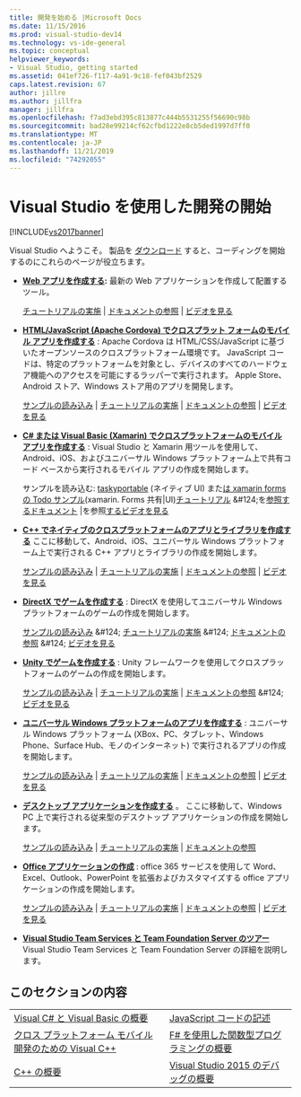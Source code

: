 ```yaml
---
title: 開発を始める |Microsoft Docs
ms.date: 11/15/2016
ms.prod: visual-studio-dev14
ms.technology: vs-ide-general
ms.topic: conceptual
helpviewer_keywords:
- Visual Studio, getting started
ms.assetid: 041ef726-f117-4a91-9c18-fef043bf2529
caps.latest.revision: 67
author: jillre
ms.author: jillfra
manager: jillfra
ms.openlocfilehash: f7ad3ebd395c813877c444b5531255f56690c98b
ms.sourcegitcommit: bad28e99214cf62cfbd1222e8cb5ded1997d7ff0
ms.translationtype: MT
ms.contentlocale: ja-JP
ms.lasthandoff: 11/21/2019
ms.locfileid: "74292055"
---
```

# <a name="get-started-developing-with-visual-studio"></a>Visual Studio を使用した開発の開始
[!INCLUDE[vs2017banner](../includes/vs2017banner.md)]

Visual Studio へようこそ。 製品を [ダウンロード](https://visualstudio.microsoft.com/vs/community/) すると、コーディングを開始するのにこれらのページが役立ちます。

- **[Web アプリを作成する](https://www.visualstudio.com/features/modern-web-tooling-vs):** 最新の Web アプリケーションを作成して配置するツール。

     [チュートリアルの実施](https://docs.asp.net/en/latest/tutorials/your-first-aspnet-application.html) &#124;                               [ドキュメントの参照](https://docs.asp.net/) &#124;                                   [ビデオを見る](https://docs.microsoft.com/aspnet/core/?view=aspnetcore-3.0)

- **[HTML/JavaScript (Apache Cordova) でクロスプラット フォームのモバイル アプリを作成する](https://docs.microsoft.com/visualstudio/cross-platform/tools-for-cordova/?view=toolsforcordova-2017)** :               Apache Cordova は HTML/CSS/JavaScript に基づいたオープンソースのクロスプラットフォーム環境です。  JavaScript コードは、特定のプラットフォームを対象とし、デバイスのすべてのハードウェア機能へのアクセスを可能にするラッパーで実行されます。 Apple Store、Android ストア、Windows ストア用のアプリを開発します。

     [サンプルの読み込み](https://github.com/Microsoft/cordova-samples/tree/master/todo-angularjs) &#124;   [チュートリアルの実施](https://docs.microsoft.com/visualstudio/cross-platform/tools-for-cordova/?view=toolsforcordova-2017) &#124;                               [ドキュメントの参照](https://docs.microsoft.com/visualstudio/cross-platform/tools-for-cordova/?view=toolsforcordova-2017) &#124;                                [ビデオを見る](https://channel9.msdn.com/Blogs/Seth-Juarez/Getting-Started-with-Apache-Cordova-in-Visual-Studio)

- **[C# または Visual Basic (Xamarin) でクロスプラットフォームのモバイル アプリを作成する](../cross-platform/visual-studio-and-xamarin.md)** : Visual Studio と Xamarin 用ツールを使用して、Android、iOS、およびユニバーサル Windows プラットフォーム上で共有コード ベースから実行されるモバイル アプリの作成を開始します。

     サンプルを読み込む: [taskyportable](https://github.com/xamarin/mobile-samples/tree/master/TaskyPortable) (ネイティブ UI) また[は xamarin forms の Todo サンプル](https://github.com/xamarin/xamarin-forms-samples/tree/master/Todo)(xamarin. Forms 共有&#124;UI)[チュートリアル](https://msdn.microsoft.com/library/dn879698\(v=vs.140\).aspx) &#124;を[参照するドキュメント](https://msdn.microsoft.com/library/mt299001.aspx) &#124;を参照[するビデオを見る](https://channel9.msdn.com/Series/Cross-Platform-Development-with-Xamarin--Visual-Studio/01)

- **[C++ でネイティブのクロスプラットフォームのアプリとライブラリを作成する](https://www.visualstudio.com/explore/cplusplus-mdd-vs.aspx)** ここに移動して、Android、iOS、ユニバーサル Windows プラットフォーム上で実行される C++ アプリとライブラリの作成を開始します。

     [サンプルの読み込み](https://code.msdn.microsoft.com/MoreTeaPots-Android-a9bd8549) &#124;   [チュートリアルの実施](https://msdn.microsoft.com/library/dn707595.aspx) &#124;                             [ドキュメントの参照](https://msdn.microsoft.com/library/dn707591.aspx) &#124;                                  [ビデオを見る](https://channel9.msdn.com/Series/ConnectOn-Demand/239)

- **[DirectX でゲームを作成する](https://msdn.microsoft.com/library/windows/desktop/ee663274\(v=vs.85\).aspx)** : DirectX を使用してユニバーサル Windows プラットフォームのゲームの作成を開始します。

     [サンプルの読み込み](https://msdn.microsoft.com/library/windows/desktop/bb153300\(v=vs.85\).aspx) &#124;                    [チュートリアルの実施](https://msdn.microsoft.com/library/windows/desktop/bb153264\(v=vs.85\).aspx) &#124;                                [ドキュメントの参照](https://msdn.microsoft.com/library/windows/desktop/ee663274\(v=vs.85\).aspx) &#124;                                   [ビデオを見る](https://channel9.msdn.com/Series/Introduction-to-C-and-DirectX-Game-Development/01)

- **[Unity でゲームを作成する](../cross-platform/visual-studio-tools-for-unity.md)** : Unity フレームワークを使用してクロスプラットフォームのゲームの作成を開始します。

     [サンプルの読み込み](http://unity3d.com/learn/resources/downloads) &#124;                     [チュートリアルの実施](https://learn.unity.com/projects) &#124;                               [ドキュメントの参照](https://msdn.microsoft.com/library/dn940019\(v=vs.140\).aspx) &#124;     [ビデオを見る](https://www.youtube.com/playlist?list=PLReL099Y5nRfseAg0k1SJOlpqdcsDs8Em)

- **[ユニバーサル Windows プラットフォームのアプリを作成する](https://dev.windows.com/windows-apps)** : ユニバーサル Windows プラットフォーム (XBox、PC、タブレット、Windows Phone、Surface Hub、モノのインターネット) で実行されるアプリの作成を開始します。

     [サンプルの読み込み](https://github.com/Microsoft/Windows-universal-samples) &#124;                          [チュートリアルの実施](https://msdn.microsoft.com/library/windows/apps/dn765018.aspx) &#124;                                [ドキュメントの参照](https://dev.windows.com) &#124;     [ビデオを見る](https://channel9.msdn.com/Blogs/One-Dev-Minute/Getting-started-with-Windows-10)

- **[デスクトップ アプリケーションを作成する](https://dev.windows.com/desktop)** 。 ここに移動して、Windows PC 上で実行される従来型のデスクトップ アプリケーションの作成を開始します。

     [サンプルの読み込み](https://github.com/microsoft/windows-classic-samples) &#124;                     [チュートリアルの実施](https://msdn.microsoft.com/library/dd492171.aspx) &#124;                               [ドキュメントの参照](https://dev.windows.com/desktop)

- **[Office アプリケーションの作成](https://msdn.microsoft.com/library/fp161347.aspx)** : office 365 サービスを使用して Word、Excel、Outlook、PowerPoint を拡張およびカスタマイズする office アプリケーションの作成を開始します。

     [サンプルの読み込み](https://code.msdn.microsoft.com/office365/) &#124;                       [チュートリアルの実施](https://developer.microsoft.com/graph) &#124;                              [ドキュメントの参照](https://msdn.microsoft.com/office/aa905340.aspx) &#124;                                   [ビデオを見る](https://developer.microsoft.com/office/gallery/?filterBy=Videos)

- **[Visual Studio Team Services と Team Foundation Server のツアー](https://www.visualstudio.com/products/visual-studio-team-services-vs)**  Visual Studio Team Services と Team Foundation Server の詳細を説明します。

## <a name="in-this-section"></a>このセクションの内容

|||
|-|-|
|[Visual C# と Visual Basic の概要](../ide/getting-started-with-visual-csharp-and-visual-basic.md)|[JavaScript コードの記述](https://msdn.microsoft.com/library/cte3c772\(v=vs.94\).aspx)|
|[クロス プラットフォーム モバイル開発のための Visual C++](../cross-platform/visual-cpp-for-cross-platform-mobile-development.md)|[F# を使用した関数型プログラミングの概要](https://msdn.microsoft.com/library/vstudio/dd233147.aspx)|
|[C++ の概要](../ide/getting-started-with-cpp-in-visual-studio.md)|[Visual Studio 2015 のデバッグの概要](../ide/getting-started-with-debugging-in-visual-studio-2015.md)|
